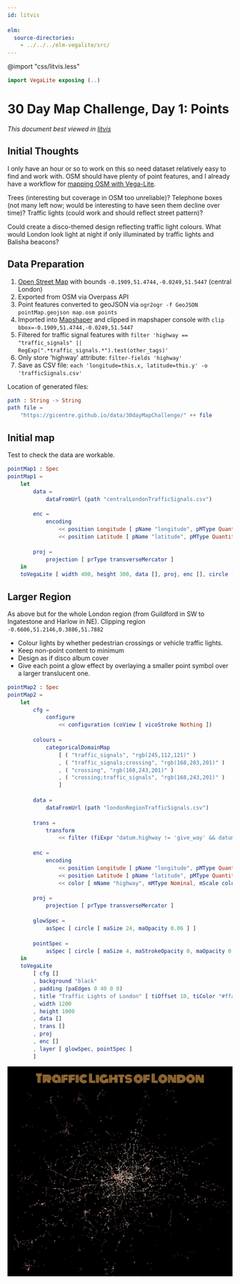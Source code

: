 ```yaml
---
id: litvis

elm:
  source-directories:
    - ../../../elm-vegalite/src/
---
```


@import "css/litvis.less"

```elm {l=hidden}
import VegaLite exposing (..)
```

# 30 Day Map Challenge, Day 1: Points

_This document best viewed in [litvis](https://github.com/gicentre/litvis)_

## Initial Thoughts

I only have an hour or so to work on this so need dataset relatively easy to find and work with. OSM should have plenty of point features, and I already have a workflow for [mapping OSM with Vega-Lite](https://github.com/gicentre/litvis/blob/master/documents/tutorials/geoTutorials/openstreetmap.md).

Trees (interesting but coverage in OSM too unreliable)? Telephone boxes (not many left now; would be interesting to have seen them decline over time)? Traffic lights (could work and should reflect street pattern)?

Could create a disco-themed design reflecting traffic light colours. What would London look light at night if only illuminated by traffic lights and Balisha beacons?

## Data Preparation

1. [Open Street Map](https://www.openstreetmap.org/search?query=london#map=11/51.5077/-0.1274) with bounds `-0.1909,51.4744,-0.0249,51.5447` (central London)
2. Exported from OSM via Overpass API
3. Point features converted to geoJSON via `ogr2ogr -f GeoJSON pointMap.geojson map.osm points`
4. Imported into [Mapshaper]() and clipped in mapshaper console with `clip bbox=-0.1909,51.4744,-0.0249,51.5447`
5. Filtered for traffic signal features with `filter 'highway == "traffic_signals" || RegExp(".*traffic_signals.*").test(other_tags)'`
6. Only store 'highway' attribute: `filter-fields 'highway'`
7. Save as CSV file: `each 'longitude=this.x, latitude=this.y' -o 'trafficSignals.csv'`

Location of generated files:

```elm {l}
path : String -> String
path file =
    "https://gicentre.github.io/data/30dayMapChallenge/" ++ file
```

## Initial map

Test to check the data are workable.

```elm {l v}
pointMap1 : Spec
pointMap1 =
    let
        data =
            dataFromUrl (path "centralLondonTrafficSignals.csv")

        enc =
            encoding
                << position Longitude [ pName "longitude", pMType Quantitative ]
                << position Latitude [ pName "latitude", pMType Quantitative ]

        proj =
            projection [ prType transverseMercator ]
    in
    toVegaLite [ width 400, height 300, data [], proj, enc [], circle [ maSize 4 ] ]
```

## Larger Region

As above but for the whole London region (from Guildford in SW to Ingatestone and Harlow in NE). Clipping region `-0.6606,51.2146,0.3886,51.7882`

- Colour lights by whether pedestrian crossings or vehicle traffic lights.
- Keep non-point content to minimum
- Design as if disco album cover
- Give each point a glow effect by overlaying a smaller point symbol over a larger translucent one.

```elm {l}
pointMap2 : Spec
pointMap2 =
    let
        cfg =
            configure
                << configuration (coView [ vicoStroke Nothing ])

        colours =
            categoricalDomainMap
                [ ( "traffic_signals", "rgb(245,112,121)" )
                , ( "traffic_signals;crossing", "rgb(168,203,201)" )
                , ( "crossing", "rgb(168,243,201)" )
                , ( "crossing;traffic_signals", "rgb(168,243,201)" )
                ]

        data =
            dataFromUrl (path "londonRegionTrafficSignals.csv")

        trans =
            transform
                << filter (fiExpr "datum.highway != 'give_way' && datum.highway != ''")

        enc =
            encoding
                << position Longitude [ pName "longitude", pMType Quantitative ]
                << position Latitude [ pName "latitude", pMType Quantitative ]
                << color [ mName "highway", mMType Nominal, mScale colours, mLegend [] ]

        proj =
            projection [ prType transverseMercator ]

        glowSpec =
            asSpec [ circle [ maSize 24, maOpacity 0.06 ] ]

        pointSpec =
            asSpec [ circle [ maSize 4, maStrokeOpacity 0, maOpacity 0.8 ] ]
    in
    toVegaLite
        [ cfg []
        , background "black"
        , padding (paEdges 0 40 0 0)
        , title "Traffic Lights of London" [ tiOffset 10, tiColor "#ffa908", tiFont "Monoton", tiFontWeight Normal, tiFontSize 60 ]
        , width 1200
        , height 1000
        , data []
        , trans []
        , proj
        , enc []
        , layer [ glowSpec, pointSpec ]
        ]
```

![day 1](images/day01.jpg)
